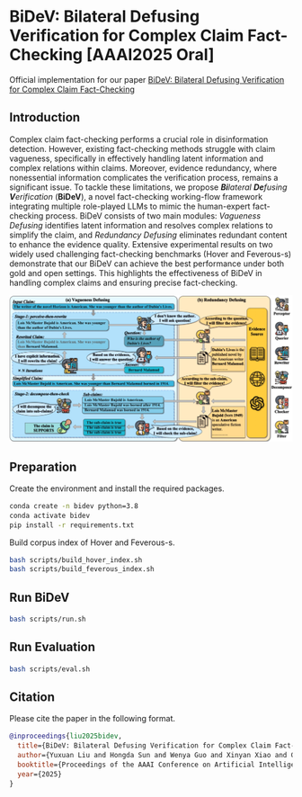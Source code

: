 # BiDeV: Bilateral Defusing Verification for Complex Claim Fact-Checking [AAAI2025 **Oral**]  

Official implementation for our paper [BiDeV: Bilateral Defusing Verification for Complex Claim Fact-Checking](https://arxiv.org/abs/2502.16181)

## Introduction

Complex claim fact-checking performs a crucial role in disinformation detection. 
However, existing fact-checking methods struggle with claim vagueness, specifically in effectively handling latent information and complex relations within claims.
Moreover, evidence redundancy, where nonessential information complicates the verification process, remains a significant issue.
To tackle these limitations, we propose ***Bi**lateral **De**fusing **V**erification* (**BiDeV**), a novel fact-checking working-flow framework integrating multiple role-played LLMs to mimic the human-expert fact-checking process. 
BiDeV consists of two main modules: *Vagueness Defusing* identifies latent information and resolves complex relations to simplify the claim, and *Redundancy Defusing* eliminates redundant content to enhance the evidence quality.
Extensive experimental results on two widely used challenging fact-checking benchmarks (Hover and Feverous-s) demonstrate that our BiDeV can achieve the best performance under both gold and open settings. This highlights the effectiveness of BiDeV in handling complex claims and ensuring precise fact-checking.

![The Overview of BiDeV](./asserts/model.jpg)

## Preparation

Create the environment and install the required packages.

```bash
conda create -n bidev python=3.8
conda activate bidev
pip install -r requirements.txt
```
Build corpus index of Hover and Feverous-s.

```bash
bash scripts/build_hover_index.sh
bash scripts/build_feverous_index.sh
```
## Run BiDeV

```bash
bash scripts/run.sh 
```

## Run Evaluation

```bash
bash scripts/eval.sh
```

## Citation

Please cite the paper in the following format.

```bibtex
@inproceedings{liu2025bidev,
  title={BiDeV: Bilateral Defusing Verification for Complex Claim Fact-Checking},
  author={Yuxuan Liu and Hongda Sun and Wenya Guo and Xinyan Xiao and Cunli Mao and Zhengtao Yu and Rui Yan},
  booktitle={Proceedings of the AAAI Conference on Artificial Intelligence},
  year={2025}
}
```
